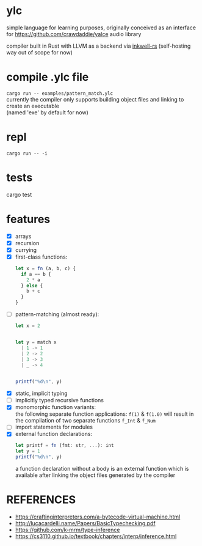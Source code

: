 # ylc
simple language for learning purposes, originally conceived as an interface for https://github.com/crawdaddie/yalce audio library

compiler built in Rust with LLVM as a backend via [inkwell-rs](https://github.com/TheDan64/inkwell) (self-hosting way out of scope for now)

# compile .ylc file
`cargo run -- examples/pattern_match.ylc`   
currently the compiler only supports building object files and linking to create an executable   
(named 'exe' by default for now)   

# repl
`cargo run -- -i`

# tests
cargo test

# features
- [x] arrays
- [x] recursion 
- [x] currying
- [x] first-class functions:    
    ```javascript
    let x = fn (a, b, c) {
      if a == b {
        2 * a
      } else {
        b + c
      }
    }
    ```
- [ ] pattern-matching (almost ready):   
    ```javascript
    let x = 2
    
    
    let y = match x
      | 1 -> 1 
      | 2 -> 2 
      | 3 -> 3 
      | _ -> 4 
     
    
    printf("%d\n", y)
    ```
- [x] static, implicit typing
- [ ] implicitly typed recursive functions 
- [x] monomorphic function variants:  
    the following separate function applications: `f(1)` & `f(1.0)` will result in 
    the compilation of two separate functions `f_Int` & `f_Num`
- [ ] import statements for modules
- [x] external function declarations:   
    ```javascript
    let printf = fn (fmt: str, ...): int 
    let y = 1
    printf("%d\n", y)
    ```   
    a function declaration without a body is an external function which is available after linking the object files generated by the compiler

# REFERENCES
- https://craftinginterpreters.com/a-bytecode-virtual-machine.html
- http://lucacardelli.name/Papers/BasicTypechecking.pdf
- https://github.com/k-mrm/type-inference
- https://cs3110.github.io/textbook/chapters/interp/inference.html


